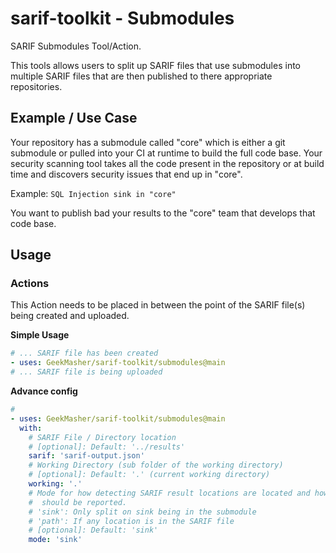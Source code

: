 # sarif-toolkit - Submodules

SARIF Submodules Tool/Action.

This tools allows users to split up SARIF files that use submodules into multiple SARIF files that are then published to there appropriate repositories.

## Example / Use Case

Your repository has a submodule called "core" which is either a git submodule or pulled into your CI at runtime to build the full code base.
Your security scanning tool takes all the code present in the repository or at build time and discovers security issues that end up in "core".

Example: `SQL Injection sink in "core"`

You want to publish bad your results to the "core" team that develops that code base.


## Usage

### Actions

This Action needs to be placed in between the point of the SARIF file(s) being created and uploaded.


**Simple Usage**

```yaml
# ... SARIF file has been created
- uses: GeekMasher/sarif-toolkit/submodules@main
# ... SARIF file is being uploaded
```

**Advance config**

```yaml
# 
- uses: GeekMasher/sarif-toolkit/submodules@main
  with:
    # SARIF File / Directory location
    # [optional]: Default: '../results'
    sarif: 'sarif-output.json'
    # Working Directory (sub folder of the working directory)
    # [optional]: Default: '.' (current working directory)
    working: '.'
    # Mode for how detecting SARIF result locations are located and how they 
    #  should be reported.
    # 'sink': Only split on sink being in the submodule
    # 'path': If any location is in the SARIF file
    # [optional]: Default: 'sink'
    mode: 'sink'
```
